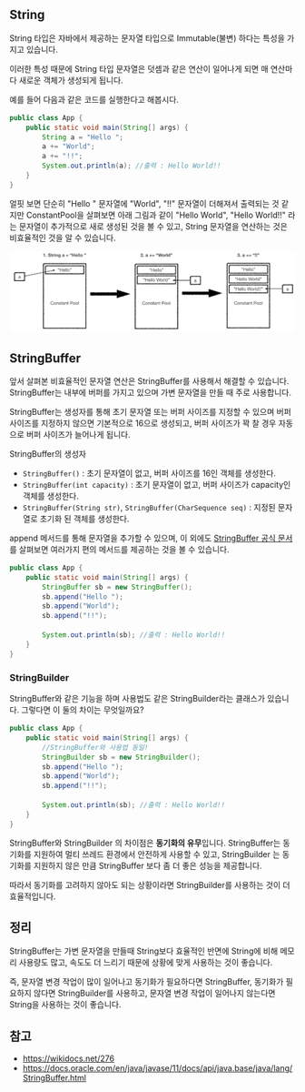 ## String
String 타입은 자바에서 제공하는 문자열 타입으로 Immutable(불변) 하다는 특성을 가지고 있습니다.

이러한 특성 때문에 String 타입 문자열은 덧셈과 같은 연산이 일어나게 되면 매 연산마다 새로운 객체가 생성되게 됩니다.

예를 들어 다음과 같은 코드를 실행한다고 해봅시다.
```java
public class App {
    public static void main(String[] args) {
        String a = "Hello ";
        a += "World";
        a += "!!";
        System.out.println(a); //출력 : Hello World!!
    }
}
```
얼핏 보면 단순히 "Hello " 문자열에 "World", "!!" 문자열이 더해져서 출력되는 것 같지만 ConstantPool을 살펴보면 아래 그림과 같이 "Hello World", "Hello World!!" 라는 문자열이 추가적으로 새로 생성된 것을 볼 수 있고, String 문자열을 연산하는 것은 비효율적인 것을 알 수 있습니다. 

![img](/images/string.png)

## StringBuffer
앞서 살펴본 비효율적인 문자열 연산은 StringBuffer를 사용해서 해결할 수 있습니다. StringBuffer는 내부에 버퍼를 가지고 있으며 가변 문자열을 만들 때 주로 사용합니다.

StringBuffer는 생성자를 통해 초기 문자열 또는 버퍼 사이즈를 지정할 수 있으며 버퍼 사이즈를 지정하지 않으면 기본적으로 16으로 생성되고, 버퍼 사이즈가 꽉 찰 경우 자동으로 버퍼 사이즈가 늘어나게 됩니다.

StringBuffer의 생성자
- `StringBuffer()` : 초기 문자열이 없고, 버퍼 사이즈를 16인 객체를 생성한다.
- `StringBuffer(int capacity)` : 초기 문자열이 없고, 버퍼 사이즈가 capacity인 객체를 생성한다.
- `StringBuffer(String str)`, `StringBuffer(CharSequence seq)` : 지정된 문자열로 초기화 된 객체를 생성한다.

append 메서드를 통해 문자열을 추가할 수 있으며, 이 외에도 [StringBuffer 공식 문서](https://docs.oracle.com/en/java/javase/11/docs/api/java.base/java/lang/StringBuffer.html)를 살펴보면 여러가지 편의 메서드를 제공하는 것을 볼 수 있습니다.

```java
public class App {
    public static void main(String[] args) {
        StringBuffer sb = new StringBuffer();
        sb.append("Hello ");
        sb.append("World");
        sb.append("!!");

        System.out.println(sb); //출력 : Hello World!!
    }
}
```
### StringBuilder
StringBuffer와 같은 기능을 하며 사용법도 같은 StringBuilder라는 클래스가 있습니다. 그렇다면 이 둘의 차이는 무엇일까요?

```java
public class App {
    public static void main(String[] args) {
        //StringBuffer와 사용법 동일!
        StringBuilder sb = new StringBuilder();
        sb.append("Hello ");
        sb.append("World");
        sb.append("!!");

        System.out.println(sb); //출력 : Hello World!!
    }
}
```

StringBuffer와 StringBuilder 의 차이점은 **동기화의 유무**입니다. StringBuffer는 동기화를 지원하여 멀티 쓰레드 환경에서 안전하게 사용할 수 있고, StringBuilder 는 동기화를 지원하지 않은 만큼 StringBuffer 보다 좀 더 좋은 성능을 제공합니다.

따라서 동기화를 고려하지 않아도 되는 상황이라면 StringBuilder를 사용하는 것이 더 효율적입니다.

## 정리
StringBuffer는 가변 문자열을 만들때 String보다 효율적인 반면에 String에 비해 메모리 사용량도 많고, 속도도 더 느리기 때문에 상황에 맞게 사용하는 것이 좋습니다.

 즉, 문자열 변경 작업이 많이 일어나고 동기화가 필요하다면 StringBuffer, 동기화가 필요하지 않다면 StringBuilder를 사용하고, 문자열 변경 작업이 일어나지 않는다면 String을 사용하는 것이 좋습니다.

## 참고
- https://wikidocs.net/276
- https://docs.oracle.com/en/java/javase/11/docs/api/java.base/java/lang/StringBuffer.html
